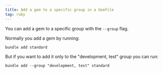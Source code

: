 ```yaml
---
title: Add a gem to a specific group in a Gemfile
tag: ruby
---
```


You can add a gem to a specific group with the `--group` flag. 

Normally you add a gem by running:

```
bundle add standard
```

But if you want to add it only to the "development, test" group you can run:

```
bundle add --group "development, test" standard
```
